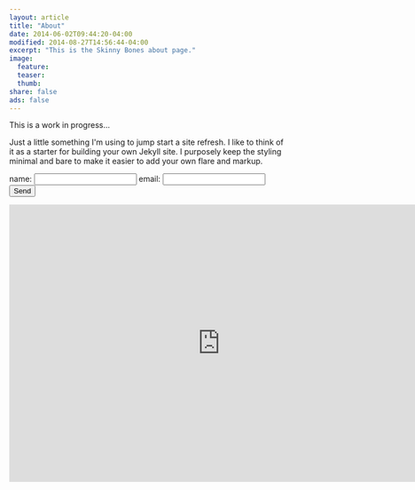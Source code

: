 ```yaml
---
layout: article
title: "About"
date: 2014-06-02T09:44:20-04:00
modified: 2014-08-27T14:56:44-04:00
excerpt: "This is the Skinny Bones about page."
image:
  feature:
  teaser:
  thumb:
share: false
ads: false
---
```


This is a work in progress...

Just a little something I'm using to jump start a site refresh. I like to think of it as a starter for building your own Jekyll site. I purposely keep the styling minimal and bare to make it easier to add your own flare and markup.

<form action="//formspree.io/info@eliteconceptsbychip.com"
      method="POST">
    name: <input type="text" name="name">
    email: <input type="email" name="_replyto">
    <input type="submit" value="Send">
</form>

<iframe src="https://docs.google.com/forms/d/1O_2-Wik58AC9qNxaXm4WxcWbVaI8wOWrLzBXZR-2FjU/viewform?embedded=true" width="760" height="500" frameborder="0" marginheight="0" marginwidth="0">Loading...</iframe>

